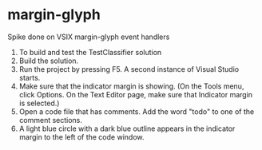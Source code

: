 # margin-glyph
Spike done on VSIX margin-glyph event handlers

1. To build and test the TestClassifier solution
2. Build the solution.
3. Run the project by pressing F5. A second instance of Visual Studio starts.
4. Make sure that the indicator margin is showing. (On the Tools menu, click Options. On the Text Editor page, make sure that Indicator margin is selected.)
5. Open a code file that has comments. Add the word "todo" to one of the comment sections.
6. A light blue circle with a dark blue outline appears in the indicator margin to the left of the code window.

